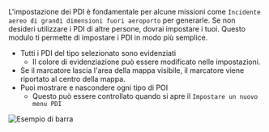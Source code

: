 L'impostazione dei PDI è fondamentale per alcune missioni come
 `Incidente aereo di grandi dimensioni fuori aeroporto` per generarle.
Se non desideri utilizzare i PDI di altre persone, dovrai impostare i tuoi.
Questo modulo ti permette di impostare i PDI in modo più semplice.

* Tutti i PDI del tipo selezionato sono evidenziati
    * Il colore di evidenziazione può essere modificato nelle impostazioni.
* Se il marcatore lascia l'area della mappa visibile, il marcatore viene riportato al centro della mappa.
* Puoi mostrare e nascondere ogni tipo di POI
    * Questo può essere controllato quando si apre il `Impostare un nuovo menu PDI`

![Esempio di barra](assets/it_IT/POI.png)

